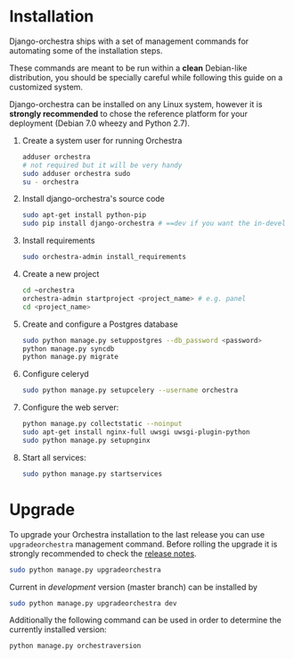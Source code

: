 Installation
============

Django-orchestra ships with a set of management commands for automating some of the installation steps.

These commands are meant to be run within a **clean** Debian-like distribution, you should be specially careful while following this guide on a customized system.

Django-orchestra can be installed on any Linux system, however it is **strongly recommended** to chose the reference platform for your deployment (Debian 7.0 wheezy and Python 2.7).


1. Create a system user for running Orchestra
    ```bash
    adduser orchestra
    # not required but it will be very handy
    sudo adduser orchestra sudo
    su - orchestra
    ```

2. Install django-orchestra's source code
    ```bash
    sudo apt-get install python-pip
    sudo pip install django-orchestra # ==dev if you want the in-devel version
    ```

3. Install requirements
    ```bash
    sudo orchestra-admin install_requirements
    ```

4. Create a new project
    ```bash
    cd ~orchestra
    orchestra-admin startproject <project_name> # e.g. panel
    cd <project_name>
    ```

5. Create and configure a Postgres database
    ```bash
    sudo python manage.py setuppostgres --db_password <password>
    python manage.py syncdb
    python manage.py migrate
    ```

7. Configure celeryd
    ```bash
    sudo python manage.py setupcelery --username orchestra
    ```

8. Configure the web server:
    ```bash
    python manage.py collectstatic --noinput
    sudo apt-get install nginx-full uwsgi uwsgi-plugin-python
    sudo python manage.py setupnginx
    ```

9. Start all services:
    ```bash
    sudo python manage.py startservices
    ```


Upgrade
=======
To upgrade your Orchestra installation to the last release you can use `upgradeorchestra` management command. Before rolling the upgrade it is strongly recommended to check the [release notes](http://django-orchestra.readthedocs.org/en/latest/).
```bash
sudo python manage.py upgradeorchestra
```

Current in *development* version (master branch) can be installed by
```bash
sudo python manage.py upgradeorchestra dev
```

Additionally the following command can be used in order to determine the currently installed version:
```bash
python manage.py orchestraversion
```


